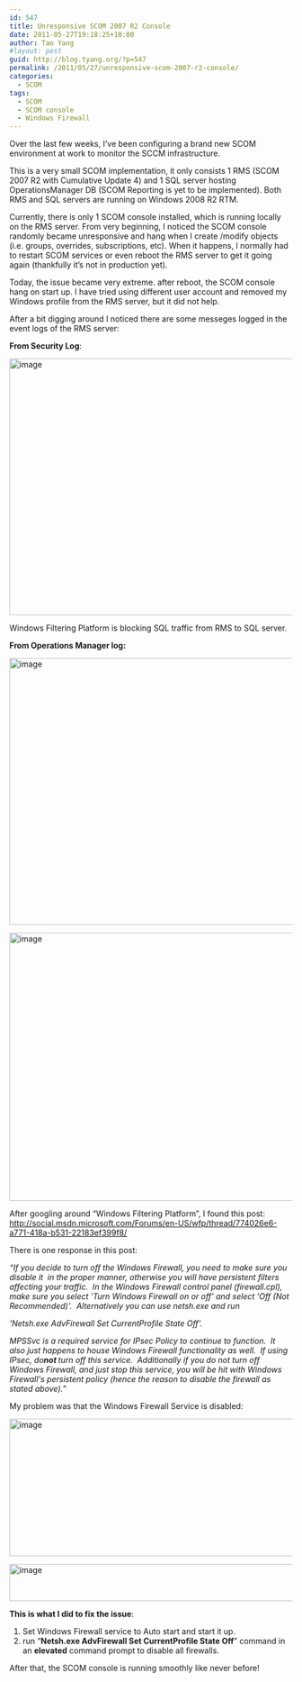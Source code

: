 ```yaml
---
id: 547
title: Unresponsive SCOM 2007 R2 Console
date: 2011-05-27T19:18:25+10:00
author: Tao Yang
#layout: post
guid: http://blog.tyang.org/?p=547
permalink: /2011/05/27/unresponsive-scom-2007-r2-console/
categories:
  - SCOM
tags:
  - SCOM
  - SCOM console
  - Windows Firewall
---
```

Over the last few weeks, I’ve been configuring a brand new SCOM environment at work to monitor the SCCM infrastructure.

This is a very small SCOM implementation, it only consists 1 RMS (SCOM 2007 R2 with Cumulative Update 4) and 1 SQL server hosting OperationsManager DB (SCOM Reporting is yet to be implemented). Both RMS and SQL servers are running on Windows 2008 R2 RTM.

Currently, there is only 1 SCOM console installed, which is running locally on the RMS server. From very beginning, I noticed the SCOM console randomly became unresponsive and hang when I create /modify objects (i.e. groups, overrides, subscriptions, etc). When it happens, I normally had to restart SCOM services or even reboot the RMS server to get it going again (thankfully it’s not in production yet).

Today, the issue became very extreme. after reboot, the SCOM console hang on start up. I have tried using different user account and removed my Windows profile from the RMS server, but it did not help.

After a bit digging around I noticed there are some messeges logged in the event logs of the RMS server:

<strong>From Security Log</strong>:

<a href="http://blog.tyang.org/wp-content/uploads/2011/05/image6.png"><img style="display: inline; border-width: 0px;" title="image" src="http://blog.tyang.org/wp-content/uploads/2011/05/image_thumb6.png" border="0" alt="image" width="655" height="456" /></a>

Windows Filtering Platform is blocking SQL traffic from RMS to SQL server.

<strong>From Operations Manager log:</strong>

<a href="http://blog.tyang.org/wp-content/uploads/2011/05/image7.png"><img style="display: inline; border-width: 0px;" title="image" src="http://blog.tyang.org/wp-content/uploads/2011/05/image_thumb7.png" border="0" alt="image" width="682" height="474" /></a>

<a href="http://blog.tyang.org/wp-content/uploads/2011/05/image8.png"><img style="display: inline; border-width: 0px;" title="image" src="http://blog.tyang.org/wp-content/uploads/2011/05/image_thumb8.png" border="0" alt="image" width="689" height="476" /></a>

After googling around “Windows Filtering Platform”, I found this post: <a href="http://social.msdn.microsoft.com/Forums/en-US/wfp/thread/774026e6-a771-418a-b531-22183ef399f8/">http://social.msdn.microsoft.com/Forums/en-US/wfp/thread/774026e6-a771-418a-b531-22183ef399f8/</a>

There is one response in this post:

<em>“If you decide to turn off the Windows Firewall, you need to make sure you disable it  in the proper manner, otherwise you will have persistent filters affecting your traffic.  In the Windows Firewall control panel (firewall.cpl), make sure you select 'Turn Windows Firewall on or off' and select 'Off (Not Recommended)'.  Alternatively you can use netsh.exe and run</em>

<em>'Netsh.exe AdvFirewall Set CurrentProfile State Off'.</em>

<em>MPSSvc is a required service for IPsec Policy to continue to function.  It also just happens to house Windows Firewall functionality as well.  If using IPsec, do<strong>not </strong>turn off this service.  Additionally if you do not turn off Windows Firewall, and just stop this service, you will be hit with Windows Firewall's persistent policy (hence the reason to disable the firewall as stated above).”</em>

<em> </em>

My problem was that the Windows Firewall Service is disabled:

<a href="http://blog.tyang.org/wp-content/uploads/2011/05/image9.png"><img style="display: inline; border-width: 0px;" title="image" src="http://blog.tyang.org/wp-content/uploads/2011/05/image_thumb9.png" border="0" alt="image" width="704" height="244" /></a>

<a href="http://blog.tyang.org/wp-content/uploads/2011/05/image10.png"><img style="display: inline; border-width: 0px;" title="image" src="http://blog.tyang.org/wp-content/uploads/2011/05/image_thumb10.png" border="0" alt="image" width="699" height="66" /></a>

<strong>This is what I did to fix the issue</strong>:
<ol>
	<li>Set Windows Firewall service to Auto start and start it up.</li>
	<li>run “<strong>Netsh.exe AdvFirewall Set CurrentProfile State Off</strong>” command in an <strong>elevated</strong> command prompt to disable all firewalls.</li>
</ol>
After that, the SCOM console is running smoothly like never before!